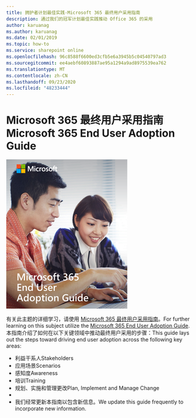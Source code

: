 ```yaml
---
title: 拥护者计划最佳实践-Microsoft 365 最终用户采用指南
description: 通过我们的冠军计划最佳实践推动 Office 365 的采用
author: karuanag
ms.author: karuanag
ms.date: 02/01/2019
ms.topic: how-to
ms.service: sharepoint online
ms.openlocfilehash: 96c8588f6600ed3cfb5e6a3945b5c04540797ad3
ms.sourcegitcommit: ee4aebf60893887ae95a1294a9ad8975539ea762
ms.translationtype: MT
ms.contentlocale: zh-CN
ms.lasthandoff: 09/23/2020
ms.locfileid: "48233444"
---
```

# <a name="microsoft-365-end-user-adoption-guide"></a><span data-ttu-id="6be08-103">Microsoft 365 最终用户采用指南</span><span class="sxs-lookup"><span data-stu-id="6be08-103">Microsoft 365 End User Adoption Guide</span></span>

![Microsoft 365 采用指南](media/m365euguide.png)

<span data-ttu-id="6be08-105">有关此主题的详细学习，请使用 [Microsoft 365 最终用户采用指南](https://aka.ms/adoptionguide)。</span><span class="sxs-lookup"><span data-stu-id="6be08-105">For further learning on this subject utilize the [Microsoft 365 End User Adoption Guide](https://aka.ms/adoptionguide).</span></span> <span data-ttu-id="6be08-106">本指南介绍了如何在以下关键领域中推动最终用户采用的步骤：</span><span class="sxs-lookup"><span data-stu-id="6be08-106">This guide lays out the steps toward driving end user adoption across the following key areas:</span></span>

- <span data-ttu-id="6be08-107">利益干系人</span><span class="sxs-lookup"><span data-stu-id="6be08-107">Stakeholders</span></span>
- <span data-ttu-id="6be08-108">应用场景</span><span class="sxs-lookup"><span data-stu-id="6be08-108">Scenarios</span></span>
- <span data-ttu-id="6be08-109">感知度</span><span class="sxs-lookup"><span data-stu-id="6be08-109">Awareness</span></span>
- <span data-ttu-id="6be08-110">培训</span><span class="sxs-lookup"><span data-stu-id="6be08-110">Training</span></span> 
- <span data-ttu-id="6be08-111">规划、实施和管理更改</span><span class="sxs-lookup"><span data-stu-id="6be08-111">Plan, Implement and Manage Change</span></span>
- 
- <span data-ttu-id="6be08-112">我们经常更新本指南以包含新信息。</span><span class="sxs-lookup"><span data-stu-id="6be08-112">We update this guide frequently to incorporate new information.</span></span>